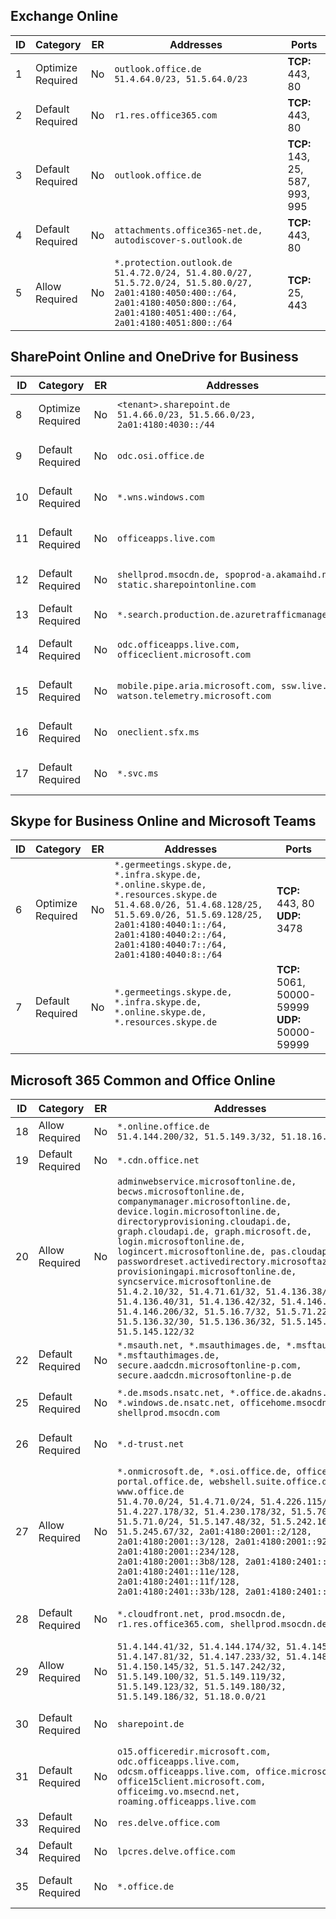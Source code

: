 <!--THIS FILE IS AUTOMATICALLY GENERATED. MANUAL CHANGES WILL BE OVERWRITTEN.-->
<!--Please contact the Office 365 Endpoints team with any questions.-->
<!--Germany endpoints version 2020120100-->
<!--File generated 2021-06-28 14:03:17.1654-->

## Exchange Online

ID | Category | ER | Addresses | Ports
-- | -------------------- | -- | ----------------------------------------------------------------------------------------------------------------------------------------------------------------------------------------- | -------------------------------
1 | Optimize<BR>Required | No | `outlook.office.de`<BR>`51.4.64.0/23, 51.5.64.0/23` | **TCP:** 443, 80
2 | Default<BR>Required | No | `r1.res.office365.com` | **TCP:** 443, 80
3 | Default<BR>Required | No | `outlook.office.de` | **TCP:** 143, 25, 587, 993, 995
4 | Default<BR>Required | No | `attachments.office365-net.de, autodiscover-s.outlook.de` | **TCP:** 443, 80
5 | Allow<BR>Required | No | `*.protection.outlook.de`<BR>`51.4.72.0/24, 51.4.80.0/27, 51.5.72.0/24, 51.5.80.0/27, 2a01:4180:4050:400::/64, 2a01:4180:4050:800::/64, 2a01:4180:4051:400::/64, 2a01:4180:4051:800::/64` | **TCP:** 25, 443

## SharePoint Online and OneDrive for Business

ID | Category | ER | Addresses | Ports
-- | -------------------- | -- | ------------------------------------------------------------------------------ | ----------------
8 | Optimize<BR>Required | No | `<tenant>.sharepoint.de`<BR>`51.4.66.0/23, 51.5.66.0/23, 2a01:4180:4030::/44` | **TCP:** 443, 80
9 | Default<BR>Required | No | `odc.osi.office.de` | **TCP:** 443, 80
10 | Default<BR>Required | No | `*.wns.windows.com` | **TCP:** 443, 80
11 | Default<BR>Required | No | `officeapps.live.com` | **TCP:** 443, 80
12 | Default<BR>Required | No | `shellprod.msocdn.de, spoprod-a.akamaihd.net, static.sharepointonline.com` | **TCP:** 443, 80
13 | Default<BR>Required | No | `*.search.production.de.azuretrafficmanager.de` | **TCP:** 443
14 | Default<BR>Required | No | `odc.officeapps.live.com, officeclient.microsoft.com` | **TCP:** 443, 80
15 | Default<BR>Required | No | `mobile.pipe.aria.microsoft.com, ssw.live.com, watson.telemetry.microsoft.com` | **TCP:** 443, 80
16 | Default<BR>Required | No | `oneclient.sfx.ms` | **TCP:** 443, 80
17 | Default<BR>Required | No | `*.svc.ms` | **TCP:** 443, 80

## Skype for Business Online and Microsoft Teams

ID | Category | ER | Addresses | Ports
-- | -------------------- | -- | ----------------------------------------------------------------------------------------------------------------------------------------------------------------------------------------------------------------------------------------------- | --------------------------------------------------
6 | Optimize<BR>Required | No | `*.germeetings.skype.de, *.infra.skype.de, *.online.skype.de, *.resources.skype.de`<BR>`51.4.68.0/26, 51.4.68.128/25, 51.5.69.0/26, 51.5.69.128/25, 2a01:4180:4040:1::/64, 2a01:4180:4040:2::/64, 2a01:4180:4040:7::/64, 2a01:4180:4040:8::/64` | **TCP:** 443, 80<BR>**UDP:** 3478
7 | Default<BR>Required | No | `*.germeetings.skype.de, *.infra.skype.de, *.online.skype.de, *.resources.skype.de` | **TCP:** 5061, 50000-59999<BR>**UDP:** 50000-59999

## Microsoft 365 Common and Office Online

ID | Category | ER | Addresses | Ports
-- | ------------------- | -- | -------------------------------------------------------------------------------------------------------------------------------------------------------------------------------------------------------------------------------------------------------------------------------------------------------------------------------------------------------------------------------------------------------------------------------------------------------------------------------------------------------------------------------------------------------------------------------------------------------------------------- | ----------------
18 | Allow<BR>Required | No | `*.online.office.de`<BR>`51.4.144.200/32, 51.5.149.3/32, 51.18.16.0/23` | **TCP:** 443
19 | Default<BR>Required | No | `*.cdn.office.net` | **TCP:** 443
20 | Allow<BR>Required | No | `adminwebservice.microsoftonline.de, becws.microsoftonline.de, companymanager.microsoftonline.de, device.login.microsoftonline.de, directoryprovisioning.cloudapi.de, graph.cloudapi.de, graph.microsoft.de, login.microsoftonline.de, logincert.microsoftonline.de, pas.cloudapi.de, passwordreset.activedirectory.microsoftazure.de, provisioningapi.microsoftonline.de, syncservice.microsoftonline.de`<BR>`51.4.2.10/32, 51.4.71.61/32, 51.4.136.38/31, 51.4.136.40/31, 51.4.136.42/32, 51.4.146.38/32, 51.4.146.206/32, 51.5.16.7/32, 51.5.71.22/32, 51.5.136.32/30, 51.5.136.36/32, 51.5.145.29/32, 51.5.145.122/32` | **TCP:** 443, 80
22 | Default<BR>Required | No | `*.msauth.net, *.msauthimages.de, *.msftauth.net, *.msftauthimages.de, secure.aadcdn.microsoftonline-p.com, secure.aadcdn.microsoftonline-p.de` | **TCP:** 443, 80
25 | Default<BR>Required | No | `*.de.msods.nsatc.net, *.office.de.akadns.net, *.windows.de.nsatc.net, officehome.msocdn.de, shellprod.msocdn.com` | **TCP:** 443, 80
26 | Default<BR>Required | No | `*.d-trust.net` | **TCP:** 443, 80
27 | Allow<BR>Required | No | `*.onmicrosoft.de, *.osi.office.de, office.de, portal.office.de, webshell.suite.office.de, www.office.de`<BR>`51.4.70.0/24, 51.4.71.0/24, 51.4.226.115/32, 51.4.227.178/32, 51.4.230.178/32, 51.5.70.0/24, 51.5.71.0/24, 51.5.147.48/32, 51.5.242.163/32, 51.5.245.67/32, 2a01:4180:2001::2/128, 2a01:4180:2001::3/128, 2a01:4180:2001::92/128, 2a01:4180:2001::234/128, 2a01:4180:2001::3b8/128, 2a01:4180:2401::5/128, 2a01:4180:2401::11e/128, 2a01:4180:2401::11f/128, 2a01:4180:2401::33b/128, 2a01:4180:2401::55b/128` | **TCP:** 443, 80
28 | Default<BR>Required | No | `*.cloudfront.net, prod.msocdn.de, r1.res.office365.com, shellprod.msocdn.de` | **TCP:** 443, 80
29 | Allow<BR>Required | No | `51.4.144.41/32, 51.4.144.174/32, 51.4.145.38/32, 51.4.147.81/32, 51.4.147.233/32, 51.4.148.12/32, 51.4.150.145/32, 51.5.147.242/32, 51.5.149.100/32, 51.5.149.119/32, 51.5.149.123/32, 51.5.149.180/32, 51.5.149.186/32, 51.18.0.0/21` | **TCP:** 443, 80
30 | Default<BR>Required | No | `sharepoint.de` | **TCP:** 443, 80
31 | Default<BR>Required | No | `o15.officeredir.microsoft.com, odc.officeapps.live.com, odcsm.officeapps.live.com, office.microsoft.com, office15client.microsoft.com, officeimg.vo.msecnd.net, roaming.officeapps.live.com` | **TCP:** 443, 80
33 | Default<BR>Required | No | `res.delve.office.com` | **TCP:** 443
34 | Default<BR>Required | No | `lpcres.delve.office.com` | **TCP:** 443
35 | Default<BR>Required | No | `*.office.de` | **TCP:** 443, 80
